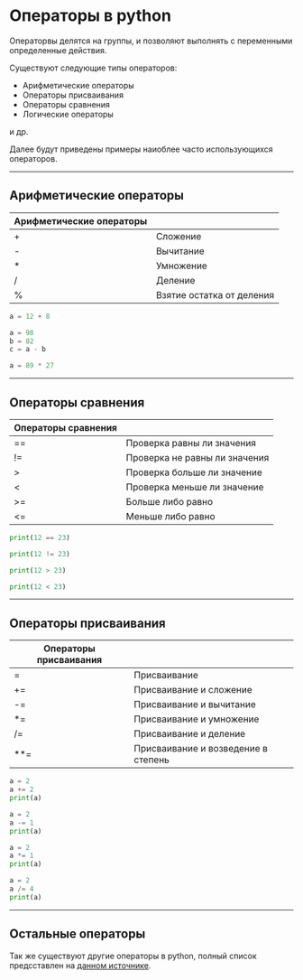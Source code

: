 # Операторы в python

Операторвы делятся на группы, и позволяют выполнять с переменными определенные действия.

Существуют следующие типы операторов:

- Арифметические операторы
- Операторы присваивания
- Операторы сравнения
- Логические операторы

и др.

Далее будут приведены примеры наиоблее часто использующихся операторов.

---

## Арифметические операторы

| Арифметические операторы | |
| ----------- | ----------- |
| + | Сложение |
| - | Вычитание |
| * | Умножение |
| / | Деление |
| % | Взятие остатка от деления |

```python
a = 12 + 8
```

```python
a = 98
b = 82
c = a - b
```

```python
a = 89 * 27
```

---

## Операторы сравнения

| Операторы сравнения | |
| ----------- | ----------- |
| == | Проверка равны ли значения |
| != | Проверка не равны ли значения |
| > | Проверка больше ли значение |
| < | Проверка меньше ли значение |
| >= | Больше либо равно|
| <= | Меньше либо равно |


```python
print(12 == 23)
```

```python
print(12 != 23)
```

```python
print(12 > 23)
```

```python
print(12 < 23)
```

---

## Операторы присваивания

| Операторы присваивания | |
| ----------- | ----------- |
| = | Присваивание |
| += | Присваивание и сложение |
| -= | Присваивание и вычитание |
| *= | Присваивание и умножение |
| /= | Присваивание и деление|
| **= | Присваивание и возведение в степень |


```python
a = 2
a += 2
print(a)
```

```python
a = 2
a -= 1
print(a)
```

```python
a = 2
a *= 1
print(a)
```

```python
a = 2
a /= 4
print(a)
```

---

## Остальные операторы

Так же существуют другие операторы в python, полный список предсставлен на [данном источнике](https://pythonru.com/osnovy/operatory-python).